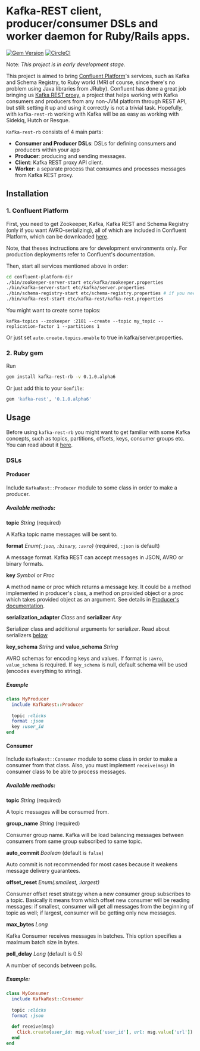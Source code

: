 # Kafka-REST client, producer/consumer DSLs and worker daemon for Ruby/Rails apps. 
[![Gem Version](https://badge.fury.io/rb/kafka-rest-rb.svg)](https://badge.fury.io/rb/kafka-rest-rb) [![CircleCI](https://circleci.com/gh/konukhov/kafka-rest-rb.svg?style=shield)](https://circleci.com/gh/konukhov/kafka-rest-rb)

Note: *This project is in early development stage.*

This project is aimed to bring [Confluent Platform](http://docs.confluent.io/3.0.1/)'s services, such as Kafka and Schema Registry, to Ruby world (MRI of course, since there's no problem using Java libraries from JRuby). Confluent has done a great job bringing us [Kafka REST proxy](http://docs.confluent.io/3.0.1/kafka-rest/docs/index.html), a project that helps working with Kafka consumers and producers from any non-JVM platform through REST API, but still: setting it up and using it correctly is not a trivial task. Hopefully, with `kafka-rest-rb` working with Kafka will be as easy as working with Sidekiq, Hutch or Resque.

`Kafka-rest-rb` consists of 4 main parts:
+ **Consumer and Producer DSLs**: DSLs for defining consumers and producers within your app
+ **Producer**: producing and sending messages.
+ **Client**: Kafka REST proxy API client.
+ **Worker**: a separate process that consumes and processes messages from Kafka REST proxy.

## Installation

### 1. Confluent Platform

First, you need to get Zookeeper, Kafka, Kafka REST and Schema Registry (only if you want AVRO-serializing), all of which are included in Confluent Platform, which can be downloaded [here](https://www.confluent.io/download).

Note, that theses inctructions are for development environments only. For production deployments refer to Confluent's documentation.

Then, start all services mentioned above in order:

```bash
cd confluent-platform-dir
./bin/zookeeper-server-start etc/kafka/zookeeper.properties
./bin/kafka-server-start etc/kafka/server.properties
./bin/schema-registry-start etc/schema-registry.properties # if you need AVRO serialization
./bin/kafka-rest-start etc/kafka-rest/kafka-rest.properties

```

You might want to create some topics:

```
kafka-topics --zookeeper :2181 --create --topic my_topic --replication-factor 1 --partitions 1
```

Or just set `auto.create.topics.enable` to true in kafka/server.properties.

### 2. Ruby gem

Run

```bash
gem install kafka-rest-rb -v 0.1.0.alpha6
```

Or just add this to your `Gemfile`:

```ruby
gem 'kafka-rest', '0.1.0.alpha6'
```

## Usage

Before using `kafka-rest-rb` you might want to get familiar with some Kafka concepts, such as topics, partitions, offsets, keys, consumer groups etc. You can read about it [here](http://kafka.apache.org/intro).

### DSLs

#### Producer

Include `KafkaRest::Producer` module to some class in order to make a producer.

##### Available methods:

**topic** _String_ (required)

A Kafka topic name messages will be sent to.

**format** _Enum(`:json`, `:binary`, `:avro`)_ (required, `:json` is default)

A message format. Kafka REST can accept messages in JSON, AVRO or binary formats.

**key** _Symbol_ or _Proc_

A method name or proc which returns a message key. It could be a method implemented in producer's class, a method on provided object or a proc which takes provided object as an argument. See details in [Producer's documentation](#todo).

**serialization_adapter** _Class_ and __serializer__ _Any_

Serializer class and additional arguments for serializer. Read about serializers [below](#todo)

**key_schema** _String_ and **value_schema** _String_

AVRO schemas for encoding keys and values. If format is `:avro`, `value_schema` is required. If `key_schema` is null, default schema will be used (encodes everything to string).

##### Example

```ruby
class MyProducer
  include KafkaRest::Producer
  
  topic :clicks
  format :json
  key :user_id
end
```

#### Consumer

Include `KafkaRest::Consumer` module to some class in order to make a consumer from that class. Also, you must implement `receive(msg)` in consumer class to be able to process messages.

##### Available methods:

**topic** _String_ (required)

A topic messages will be consumed from.

**group_name** _String_ (required)

Consumer group name. Kafka will be load balancing messages between consumers from same group subscribed to same topic.

**auto_commit** _Boolean_ (default is `false`)

Auto commit is not recommended for most cases because it weakens message delivery guarantees.

**offset_reset** _Enum(:smallest, :largest)_

Consumer offset reset strategy when a new consumer group subscribes to a topic. Basically it means from which offset new consumer will be reading messages: if smallest, consumer will get all messages from the beginning of topic as well; if largest, consumer will be getting only new messages.

**max_bytes** _Long_

Kafka Consumer receives messages in batches. This option specifies a maximum batch size in bytes.

**poll_delay** _Long_ (default is 0.5)

A number of seconds between polls. 

##### Example:

```ruby
class MyConsumer
  include KafkaRest::Consumer
  
  topic :clicks
  format :json
  
  def receive(msg)
	Click.create(user_id: msg.value['user_id'], url: msg.value['url'])
  end
end
```
